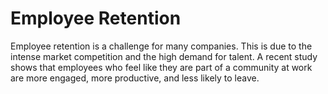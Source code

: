 # Employee Retention

Employee retention is a challenge for many companies. This is due to the intense market competition and the high demand for talent. A recent study shows that employees who feel like they are part of a community at work are more engaged, more productive, and less likely to leave.
